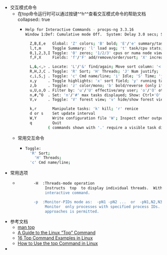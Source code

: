 - 交互模式命令
	- 在top命令运行时可以通过按键^^h^^查看交互模式命令的帮助文档
	  collapsed:: true
		- ```bash
		  Help for Interactive Commands - procps-ng 3.3.16
		  Window 1:Def: Cumulative mode Off.  System: Delay 3.0 secs; Secure mode Off.
		  
		    Z,B,E,e   Global: 'Z' colors; 'B' bold; 'E'/'e' summary/task memory scale
		    l,t,m     Toggle Summary: 'l' load avg; 't' task/cpu stats; 'm' memory info
		    0,1,2,3,I Toggle: '0' zeros; '1/2/3' cpus or numa node views; 'I' Irix mode
		    f,F,X     Fields: 'f'/'F' add/remove/order/sort; 'X' increase fixed-width
		  
		    L,&,<,> . Locate: 'L'/'&' find/again; Move sort column: '<'/'>' left/right
		    R,H,J,C . Toggle: 'R' Sort; 'H' Threads; 'J' Num justify; 'C' Coordinates
		    c,i,S,j . Toggle: 'c' Cmd name/line; 'i' Idle; 'S' Time; 'j' Str justify
		    x,y     . Toggle highlights: 'x' sort field; 'y' running tasks
		    z,b     . Toggle: 'z' color/mono; 'b' bold/reverse (only if 'x' or 'y')
		    u,U,o,O . Filter by: 'u'/'U' effective/any user; 'o'/'O' other criteria
		    n,#,^O  . Set: 'n'/'#' max tasks displayed; Show: Ctrl+'O' other filter(s)
		    V,v     . Toggle: 'V' forest view; 'v' hide/show forest view children
		  
		    k,r       Manipulate tasks: 'k' kill; 'r' renice
		    d or s    Set update interval
		    W,Y       Write configuration file 'W'; Inspect other output 'Y'
		    q         Quit
		            ( commands shown with '.' require a visible task display window )
		  
		  ```
	- 常用交互命令
		- ```bash
		  Toggle: 
		  	'R' Sort; 
		      'H' Threads;
		  	'c' Cmd name/line;
		  ```
- 常用选项
	- ```bash
	         -H  :Threads-mode operation
	              Instructs  top  to display individual threads.  Without this command-line option a summation of all threads in each process is shown.  Later this can be changed with the `H'
	              interactive command.
	  
	         -p  :Monitor-PIDs mode as:  -pN1 -pN2 ...  or  -pN1,N2,N3 ...
	              Monitor  only processes with specified process IDs.  This option can be given up to 20 times, or you can provide a comma delimited list with up to 20 pids.  Co-mingling both
	              approaches is permitted.
	  
	  ```
- 参考文档
	- [man top](https://man7.org/linux/man-pages/man1/top.1.html)
	- [A Guide to the Linux “Top” Command](https://www.booleanworld.com/guide-linux-top-command/)
	- [16 Top Command Examples in Linux](https://www.tecmint.com/12-top-command-examples-in-linux/)
	- [How to Use the top Command in Linux](https://phoenixnap.com/kb/top-command-in-linux)
-